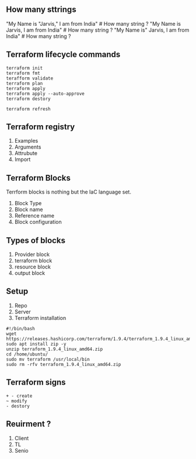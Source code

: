 ## How many sttrings
"My Name is "Jarvis," I am from India"   # How many string ? 
"My Name is Jarvis, I am from India"     # How many string ?
"My Name is" Jarvis, I am from India"    # How many string ?

## Terraform lifecycle commands
```shell
terraform init
terraform fmt
terafform validate
terraform plan
terraform apply
terraform apply --auto-approve
terraform destory
```
```shell
terraform refresh
```

## Terraform registry
1. Examples
2. Arguments
3. Attrubute
4. Import

## Terraform Blocks
Terrform blocks is nothing but the IaC language set.
1. Block Type
2. Block name
3. Reference name
4. Block configuration

## Types of blocks
1. Provider block
2. terraform block
3. resource block
4. output block

## Setup
1. Repo
2. Server
3. Terraform installation 
```shell
#!/bin/bash
wget https://releases.hashicorp.com/terraform/1.9.4/terraform_1.9.4_linux_amd64.zip
sudo apt install zip -y
unzip terraform_1.9.4_linux_amd64.zip
cd /home/ubuntu/
sudo mv terraform /usr/local/bin
sudo rm -rfv terraform_1.9.4_linux_amd64.zip
```

## Terraform signs
```shell
+ - create
~ modify
- destory
```


## Reuirment  ?
1. Client
2. TL
3. Senio


